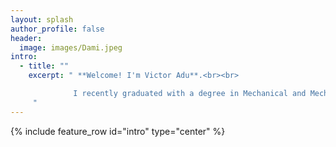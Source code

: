 ```yaml
---
layout: splash
author_profile: false
header:
  image: images/Dami.jpeg
intro: 
  - title: ""
    excerpt: " **Welcome! I'm Victor Adu**.<br><br>

              I recently graduated with a degree in Mechanical and Mechatronics Engineering from the [University of Cape Town](https://www.uct.ac.za). My passion lies at the intersection of Controls, Data Analytics, and Aerospace Engineering. I'm currently on the lookout for exciting graduate opportunities in top institutions across the United States.
     "
---
```


{% include feature_row id="intro" type="center" %}
